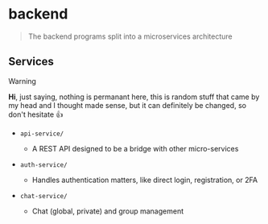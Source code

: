 # backend 

> The backend programs split into a microservices architecture

## Services

> [!WARNING]
> **Hi**, just saying, nothing is permanant here, this is random stuff that came by my head and I thought made sense, but it can definitely be changed, so don't hesitate :+1:

- `api-service/`
  - A REST API designed to be a bridge with other micro-services

- `auth-service/`
  - Handles authentication matters, like direct login, registration, or 2FA

- `chat-service/`
  - Chat (global, private) and group management
